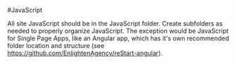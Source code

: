 #JavaScript

All site JavaScript should be in the JavaScript folder.  Create subfolders as needed to properly organize JavaScript.  The exception would be JavaScript for Single Page Apps, like an Angular app, which has it's own recommended folder location and structure (see https://github.com/EnlightenAgency/reStart-angular).

